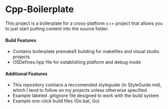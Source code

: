 # Cpp-Boilerplate

This project is a boilerplate for a cross-platform c++ project that allows you to just start putting content into the source folder.

#### Build Features
- Contains boilerplate premake5 building for makefiles and visual studio projects
- OSDefines.hpp file for establishing platform and debug mode

#### Additional Features
- This repository contians a reccomended styleguide (in StyleGuide.md), which I tend to follow on my projects unless otherwise specified
- Example labeled .gitignore file designed to work with the build system
- Example one-click build files (Go.bat, Go)
